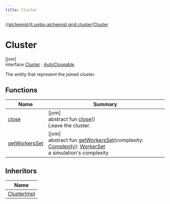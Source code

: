```yaml
---
title: Cluster
---
```

//[alchemist](../../../index.html)/[it.unibo.alchemist.grid.cluster](../index.html)/[Cluster](index.html)



# Cluster



[jvm]\
interface [Cluster](index.html) : [AutoCloseable](https://docs.oracle.com/javase/8/docs/api/java/lang/AutoCloseable.html)

The entity that represent the joined cluster.



## Functions


| Name | Summary |
|---|---|
| [close](close.html) | [jvm]<br>abstract fun [close](close.html)()<br>Leave the cluster. |
| [getWorkersSet](get-workers-set.html) | [jvm]<br>abstract fun [getWorkersSet](get-workers-set.html)(complexity: [Complexity](../../it.unibo.alchemist.grid.simulation/-complexity/index.html)): [WorkerSet](../-worker-set/index.html)<br>a simulation's complexity |


## Inheritors


| Name |
|---|
| [ClusterImpl](../-cluster-impl/index.html) |

